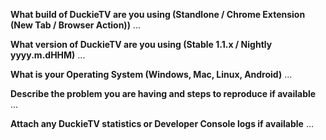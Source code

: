 **What build of DuckieTV are you using (Standlone / Chrome Extension (New Tab / Browser Action))**
...

**What version of DuckieTV are you using (Stable 1.1.x / Nightly yyyy.m.dHHM)**
...

**What is your Operating System (Windows, Mac, Linux, Android)**
...

**Describe the problem you are having and steps to reproduce if available**
...

**Attach any DuckieTV statistics or Developer Console logs if available**
...
